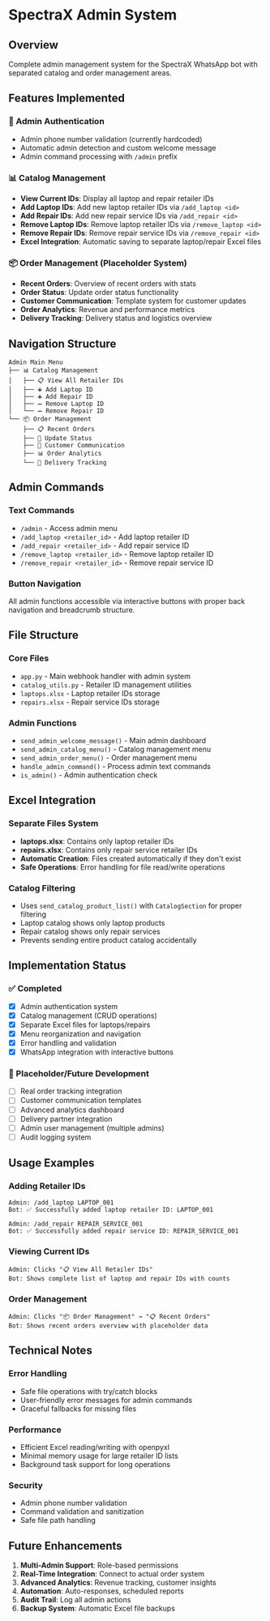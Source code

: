 # SpectraX Admin System

## Overview
Complete admin management system for the SpectraX WhatsApp bot with separated catalog and order management areas.

## Features Implemented

### 🔐 Admin Authentication
- Admin phone number validation (currently hardcoded)
- Automatic admin detection and custom welcome message
- Admin command processing with `/admin` prefix

### 📊 Catalog Management
- **View Current IDs**: Display all laptop and repair retailer IDs
- **Add Laptop IDs**: Add new laptop retailer IDs via `/add_laptop <id>`
- **Add Repair IDs**: Add new repair service IDs via `/add_repair <id>`
- **Remove Laptop IDs**: Remove laptop retailer IDs via `/remove_laptop <id>`
- **Remove Repair IDs**: Remove repair service IDs via `/remove_repair <id>`
- **Excel Integration**: Automatic saving to separate laptop/repair Excel files

### 📦 Order Management (Placeholder System)
- **Recent Orders**: Overview of recent orders with stats
- **Order Status**: Update order status functionality
- **Customer Communication**: Template system for customer updates
- **Order Analytics**: Revenue and performance metrics
- **Delivery Tracking**: Delivery status and logistics overview

## Navigation Structure

```
Admin Main Menu
├── 📊 Catalog Management
│   ├── 📋 View All Retailer IDs
│   ├── ➕ Add Laptop ID
│   ├── ➕ Add Repair ID
│   ├── ➖ Remove Laptop ID
│   └── ➖ Remove Repair ID
└── 📦 Order Management
    ├── 📋 Recent Orders
    ├── 🔄 Update Status
    ├── 💬 Customer Communication
    ├── 📊 Order Analytics
    └── 🚚 Delivery Tracking
```

## Admin Commands

### Text Commands
- `/admin` - Access admin menu
- `/add_laptop <retailer_id>` - Add laptop retailer ID
- `/add_repair <retailer_id>` - Add repair service ID
- `/remove_laptop <retailer_id>` - Remove laptop retailer ID
- `/remove_repair <retailer_id>` - Remove repair service ID

### Button Navigation
All admin functions accessible via interactive buttons with proper back navigation and breadcrumb structure.

## File Structure

### Core Files
- `app.py` - Main webhook handler with admin system
- `catalog_utils.py` - Retailer ID management utilities
- `laptops.xlsx` - Laptop retailer IDs storage
- `repairs.xlsx` - Repair service IDs storage

### Admin Functions
- `send_admin_welcome_message()` - Main admin dashboard
- `send_admin_catalog_menu()` - Catalog management menu
- `send_admin_order_menu()` - Order management menu
- `handle_admin_command()` - Process admin text commands
- `is_admin()` - Admin authentication check

## Excel Integration

### Separate Files System
- **laptops.xlsx**: Contains only laptop retailer IDs
- **repairs.xlsx**: Contains only repair service retailer IDs
- **Automatic Creation**: Files created automatically if they don't exist
- **Safe Operations**: Error handling for file read/write operations

### Catalog Filtering
- Uses `send_catalog_product_list()` with `CatalogSection` for proper filtering
- Laptop catalog shows only laptop products
- Repair catalog shows only repair services
- Prevents sending entire product catalog accidentally

## Implementation Status

### ✅ Completed
- [x] Admin authentication system
- [x] Catalog management (CRUD operations)
- [x] Separate Excel files for laptops/repairs
- [x] Menu reorganization and navigation
- [x] Error handling and validation
- [x] WhatsApp integration with interactive buttons

### 🚧 Placeholder/Future Development
- [ ] Real order tracking integration
- [ ] Customer communication templates
- [ ] Advanced analytics dashboard
- [ ] Delivery partner integration
- [ ] Admin user management (multiple admins)
- [ ] Audit logging system

## Usage Examples

### Adding Retailer IDs
```
Admin: /add_laptop LAPTOP_001
Bot: ✅ Successfully added laptop retailer ID: LAPTOP_001

Admin: /add_repair REPAIR_SERVICE_001  
Bot: ✅ Successfully added repair service ID: REPAIR_SERVICE_001
```

### Viewing Current IDs
```
Admin: Clicks "📋 View All Retailer IDs"
Bot: Shows complete list of laptop and repair IDs with counts
```

### Order Management
```
Admin: Clicks "📦 Order Management" → "📋 Recent Orders"
Bot: Shows recent orders overview with placeholder data
```

## Technical Notes

### Error Handling
- Safe file operations with try/catch blocks
- User-friendly error messages for admin commands
- Graceful fallbacks for missing files

### Performance
- Efficient Excel reading/writing with openpyxl
- Minimal memory usage for large retailer ID lists
- Background task support for long operations

### Security
- Admin phone number validation
- Command validation and sanitization
- Safe file path handling

## Future Enhancements

1. **Multi-Admin Support**: Role-based permissions
2. **Real-Time Integration**: Connect to actual order system
3. **Advanced Analytics**: Revenue tracking, customer insights
4. **Automation**: Auto-responses, scheduled reports
5. **Audit Trail**: Log all admin actions
6. **Backup System**: Automatic Excel file backups

